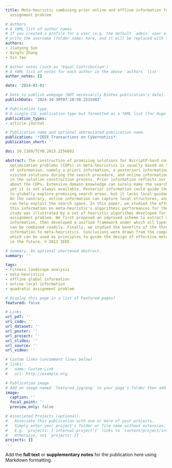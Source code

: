 ```yaml
---
title: Meta-heuristic combining prior online and offline information for the quadratic
  assignment problem

# Authors
# A YAML list of author names
# If you created a profile for a user (e.g. the default `admin` user at `content/authors/admin/`), 
# write the username (folder name) here, and it will be replaced with their full name and linked to their profile.
authors:
- Jianyong Sun
- Qingfu Zhang
- Xin Yao

# Author notes (such as 'Equal Contribution')
# A YAML list of notes for each author in the above `authors` list
author_notes: []

date: '2014-03-01'

# Date to publish webpage (NOT necessarily Bibtex publication's date).
publishDate: '2024-10-30T07:28:58.251540Z'

# Publication type.
# A single CSL publication type but formatted as a YAML list (for Hugo requirements).
publication_types:
- article-journal

# Publication name and optional abbreviated publication name.
publication: '*IEEE Transactions on Cybernetics*'
publication_short: ''

doi: 10.1109/TCYB.2013.2256892

abstract: The construction of promising solutions for NscriptP-hard combinatorial
  optimization problems (COPs) in meta-heuristics is usually based on three types
  of information, namely a priori information, a posteriori information learned from
  visited solutions during the search procedure, and online information collected
  in the solution construction process. Prior information reflects our domain knowledge
  about the COPs. Extensive domain knowledge can surely make the search effective,
  yet it is not always available. Posterior information could guide the meta-heuristics
  to globally explore promising search areas, but it lacks local guidance capability.
  On the contrary, online information can capture local structures, and its application
  can help exploit the search space. In this paper, we studied the effects of using
  this information on meta-heuristic's algorithmic performances for the COPs. The
  study was illustrated by a set of heuristic algorithms developed for the quadratic
  assignment problem. We first proposed an improved scheme to extract online local
  information, then developed a unified framework under which all types of information
  can be combined readily. Finally, we studied the benefits of the three types of
  information to meta-heuristics. Conclusions were drawn from the comprehensive study,
  which can be used as principles to guide the design of effective meta-heuristic
  in the future. © 2013 IEEE.

# Summary. An optional shortened abstract.
summary: ''

tags:
- Fitness landscape analysis
- meta-heuristics
- offline global information
- online local information
- quadratic assignment problem

# Display this page in a list of Featured pages?
featured: false

# Links
url_pdf: ''
url_code: ''
url_dataset: ''
url_poster: ''
url_project: ''
url_slides: ''
url_source: ''
url_video: ''

# Custom links (uncomment lines below)
# links:
# - name: Custom Link
#   url: http://example.org

# Publication image
# Add an image named `featured.jpg/png` to your page's folder then add a caption below.
image:
  caption: ''
  focal_point: ''
  preview_only: false

# Associated Projects (optional).
#   Associate this publication with one or more of your projects.
#   Simply enter your project's folder or file name without extension.
#   E.g. `projects: ['internal-project']` links to `content/project/internal-project/index.md`.
#   Otherwise, set `projects: []`.
projects: []
---
```


Add the **full text** or **supplementary notes** for the publication here using Markdown formatting.
